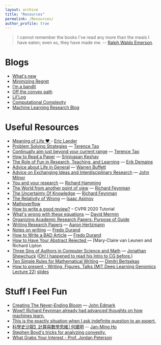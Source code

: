 ```yaml
---
layout: archive
title: "Resources"
permalink: /Resources/
author_profile: true
---
```


> I cannot remember the books I've read any more than the meals I have eaten; even so, they have made me. -- [Ralph Waldo Emerson](https://en.wikipedia.org/wiki/Ralph_Waldo_Emerson).


Blogs
======
* [What's new](https://terrytao.wordpress.com/)
* [Minimizing Regret](https://minimizingregret.wordpress.com/)
* [I’m a bandit](https://blogs.princeton.edu/imabandit/)
* [Off the convex path](https://www.offconvex.org/)
* [Lil'Log](https://lilianweng.github.io/lil-log/)
* [Computational Complexity](https://blog.computationalcomplexity.org/)
* [Machine Learning Research Blog](https://francisbach.com/)

Useful Resources
======
* [Meaning of Life :heart: ](https://www.youtube.com/watch?v=ajlDioK-H6U&feature=emb_title) - [Eric Lander](https://www.broadinstitute.org/bios/eric-s-lander)
* [Problem Solving Strategies](https://terrytao.wordpress.com/2010/10/21/245a-problem-solving-strategies/) — [Terence Tao](https://en.wikipedia.org/wiki/Terence_Tao)
* [Continually aim just beyond your current range](https://terrytao.wordpress.com/career-advice/continually-aim-just-beyond-your-current-range/) — [Terence Tao](https://en.wikipedia.org/wiki/Terence_Tao)
* [How to Read a Paper](http://blizzard.cs.uwaterloo.ca/keshav/home/Papers/data/07/paper-reading.pdf) — [Srinivasan Keshav](http://blizzard.cs.uwaterloo.ca/keshav/wiki/index.php/Main_Page)
* [The Role of Fun in Research, Teaching, and Learning](https://www.youtube.com/watch?v=Lm8WHM0glHE) — [Erik Demaine](http://erikdemaine.org/)
* [Advice about Life in General](https://www.youtube.com/watch?v=Tr6MMsoWAog&t=24s) — [Warren Buffett](https://en.wikipedia.org/wiki/Warren_Buffett)
* [Advice on Exchanging Ideas and Interdisciplinary Research](https://www.youtube.com/watch?v=e8zR8Xnsbc8) — [John Milnor](http://www.math.stonybrook.edu/~jack/)
* [You and your research](http://www.math.ucsd.edu/~fan/teach/YouAndYourResearch.pdf) — [Richard Hamming](https://en.wikipedia.org/wiki/Richard_Hamming)
* [The World from another point of view](https://www.youtube.com/watch?v=GNhlNSLQAFE&t=1490s) — [Richard Feynman](https://en.wikipedia.org/wiki/Richard_Feynman)
* [The Uncertainty Of Knowledge](https://www.youtube.com/watch?v=QkhBcLk_8f0) — [Richard Feynman](https://en.wikipedia.org/wiki/Richard_Feynman)
* [The Relativity of Wrong](https://chem.tufts.edu/AnswersInScience/RelativityofWrong.htm) —  [Isaac Asimov](https://en.wikipedia.org/wiki/Isaac_Asimov)
* [Mathoverflow](https://mathoverflow.net/)
* [How to write a good review?](https://sites.google.com/view/making-reviews-great-again/) – CVPR 2020 Tutorial
* [What's wrong with these equations](http://www.ai.mit.edu/courses/6.899/papers/mermin.pdf) — [David Mermin](http://www.lassp.cornell.edu/mermin/)
* [Organizing Academic Research Papers: Purpose of Guide](https://library.sacredheart.edu/c.php?g=29803)
* [Writing Research Papers](http://www.dgp.toronto.edu/~hertzman/advice/writing-technical-papers.pdf) —  [Aaron Hertzmann](https://www.dgp.toronto.edu/~hertzman/)
* [Notes on writing](https://people.csail.mit.edu/fredo/PUBLI/writing.pdf) —  [Fredo Durand](http://people.csail.mit.edu/fredo/)
* [How to Write a BAD Article](http://people.csail.mit.edu/fredo/FredoBadWriting.pdf?fbclid=IwAR39_4qcLsJFHDOd4DZ5NZcJ3In2hm4PEKTDZN9fTXQsc2YMq2W8vWuIHYA) —  [Fredo Durand](http://people.csail.mit.edu/fredo/)
* [How to Have Your Abstract Rejected
](https://www.sigplan.org/Resources/Advice/VanLeunen-Lipton/?fbclid=IwAR1mOy18ktr9bDhllO2E4q90BgNThUrP7DWyTmXc3wEs8xhu6mFhhzd-9-o) —  [Mary-Claire van Leunen and Richard Lipton
* [Three Sins of Authors in Computer Science and Math](http://www.cs.cmu.edu/~jrs/sins.html) — [Jonathan
Shewchuck](https://people.eecs.berkeley.edu/~jrs/) ([Oh! I happened to read his Intro to CG before.](https://www.cs.cmu.edu/~quake-papers/painless-conjugate-gradient.pdf))
* [Ten Simple Rules for Mathematical Writing](http://www.robots.ox.ac.uk/~phst/Style/Ten_Rules.pdf) — [Dimitri Bertsekas](http://web.mit.edu/dimitrib/www/home.html)
* [How to present - Writing, Figures, Talks (MIT Deep Learning Genomics Lecture 22)](https://www.youtube.com/watch?v=KzyvIBjBkuc) [slides](https://www.dropbox.com/s/5cbodq3icvs3dqt/L22_HowToPresent.pdf?dl=0)

Stuff I Feel Fun
======

* [Creating The Never-Ending Bloom](https://www.youtube.com/watch?v=B5p2A5mazEs) — [John Edmark](http://www.johnedmark.com/)
* [Wow!! Richard Feynman already had advanced thoughts on how machines learn.](https://www.youtube.com/watch?v=ipRvjS7q1DI&t=879s)
* [This is the exactly situation when I ask indefinite question to an expert.](https://www.youtube.com/watch?v=36GT2zI8lVA&t=17s)
* [科學史沙龍】計算與數學思維│何建明](https://www.youtube.com/watch?v=yRUz1fI7NL0) -- [Jan-Ming Ho](https://www.iis.sinica.edu.tw/pages/hoho/vita_en.html)
* [Stephen Boyd's tricks for analyzing convexity.](https://www.youtube.com/watch?v=ijD2KSXWDyo)
* [What Grabs Your Interest - Prof. Jordan Peterson](https://www.youtube.com/watch?v=YFEC85zDwL4)